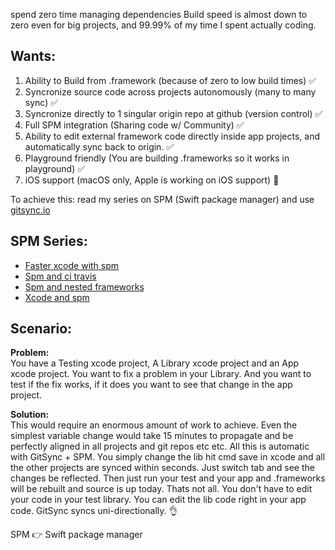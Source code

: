 spend zero time managing dependencies <!--more-->Build speed is almost down to zero even for big projects, and 99.99% of my time I spent actually coding. 


## Wants: 

1. Ability to Build from .framework (because of zero to low build times) ✅
2. Syncronize source code across projects autonomously (many to many sync) ✅
3. Syncronize directly to 1 singular origin repo at github (version control) ✅
4. Full SPM integration (Sharing code w/ Community) ✅
5. Ability to edit external framework code directly inside app projects, and automatically sync back to origin. ✅
6. Playground friendly (You are building .frameworks so it works in playground) ✅
7. iOS support  (macOS only, Apple is working on iOS support) 🚫
  
To achieve this: read my series on SPM (Swift package manager) and use [gitsync.io](http://www.gitsync.io)   

## SPM Series:  
- [Faster xcode with spm](http://stylekit.org/blog/2017/02/10/Faster-XCode-with-SPM/) 
- [Spm and ci travis](http://stylekit.org/blog/2017/02/07/SPM-and-CI-travis/) 
- [Spm and nested frameworks](http://stylekit.org/blog/2017/02/06/SPM-and-nested-frameworks/)
- [Xcode and spm](http://stylekit.org/blog/2017/02/05/Xcode-and-spm/) 

## Scenario:

**Problem:**  
You have a Testing xcode project, A Library xcode project and an App xcode project. You want to fix a problem in your Library. And you want to test if the fix works, if it does you want to see that change in the app project. 
  
**Solution:**  
This would require an enormous amount of work to achieve. Even the simplest variable change would take 15 minutes to propagate and be perfectly aligned in all projects and git repos etc etc. All this is automatic with GitSync + SPM. You simply change the lib hit cmd save in xcode and all the other projects are synced within seconds. Just switch tab and see the changes be reflected. Then just run your test and your app and .frameworks will be rebuilt and source is up today. Thats not all. You don't have to edit your code in your test library. You can edit the lib code right in your app code. GitSync syncs uni-directionally. 👌   


SPM 👉 Swift package manager